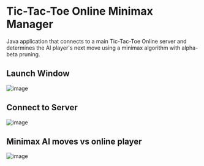 # Tic-Tac-Toe Online Minimax Manager
Java application that connects to a main Tic-Tac-Toe Online server and determines the AI player's next move using a minimax algorithm with alpha-beta pruning.

## Launch Window
![image](https://github.com/DannyCamacho/TicTacToeMinimax/assets/91514165/27c1c59e-91f2-45d7-8437-3111f944cf39)


## Connect to Server
![image](https://github.com/DannyCamacho/TicTacToeMinimax/assets/91514165/a3c5fb1d-3e42-438e-9db2-9e3d8c080440)


## Minimax AI moves vs online player
![image](https://github.com/DannyCamacho/TicTacToeMinimax/assets/91514165/da451c6b-bfa2-4219-934c-7e265016f5b9)
